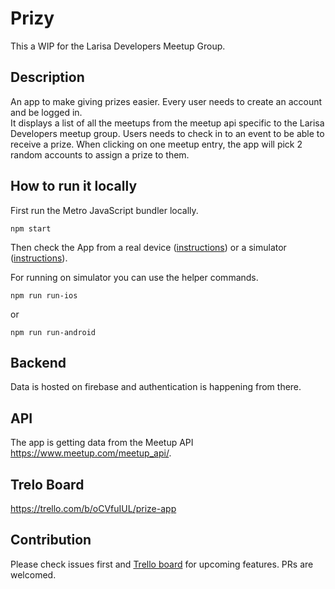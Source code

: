# Prizy
This a WIP for the Larisa Developers Meetup Group. 

## Description
An app to make giving prizes easier. Every user needs to create an account and be logged in.  
It displays a list of all the meetups from the meetup api specific to the Larisa Developers meetup group. 
Users needs to check in to an event to be able to receive a prize. 
When clicking on one meetup entry, the app will pick 2 random accounts to assign a prize to them.

## How to run it locally
First run the Metro JavaScript bundler locally.

    npm start

Then check the App from a real device ([instructions](https://facebook.github.io/react-native/docs/running-on-device)) or a simulator ([instructions](https://facebook.github.io/react-native/docs/running-on-simulator-ios)).

For running on simulator you can use the helper commands.

    npm run run-ios

or

    npm run run-android

## Backend
Data is hosted on firebase and authentication is happening from there.

## API
The app is getting data from the Meetup API https://www.meetup.com/meetup_api/.

## Trelo Board
https://trello.com/b/oCVfuIUL/prize-app

## Contribution
Please check issues first and [Trello board](https://trello.com/b/oCVfuIUL/prize-app) for upcoming features. PRs are welcomed.



